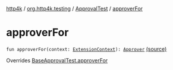 [http4k](../../index.md) / [org.http4k.testing](../index.md) / [ApprovalTest](index.md) / [approverFor](./approver-for.md)

# approverFor

`fun approverFor(context: `[`ExtensionContext`](https://junit.org/junit5/docs/5.5.1/api/org/junit/jupiter/api/extension/ExtensionContext.html)`): `[`Approver`](../-approver/index.md) [(source)](https://github.com/http4k/http4k/blob/master/http4k-testing-approval/src/main/kotlin/org/http4k/testing/ApprovalTest.kt#L50)

Overrides [BaseApprovalTest.approverFor](../-base-approval-test/approver-for.md)

